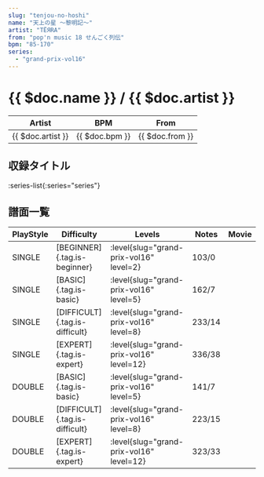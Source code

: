 ```yaml
---
slug: "tenjou-no-hoshi"
name: "天上の星 ～黎明記～"
artist: "TЁЯRA"
from: "pop'n music 18 せんごく列伝"
bpm: "85-170"
series:
  - "grand-prix-vol16"
---
```


# {{ $doc.name }} / {{ $doc.artist }}

|Artist|BPM|From|
|------|---|----|
|{{ $doc.artist }}|{{ $doc.bpm }}|{{ $doc.from }}|

## 収録タイトル

:series-list{:series="series"}

## 譜面一覧

|PlayStyle|Difficulty|Levels|Notes|Movie|
|---------|----------|------|-----|-----|
|SINGLE|[BEGINNER]{.tag.is-beginner}|<div class="field is-grouped is-grouped-multiline"> :level{slug="grand-prix-vol16" level=2}</div>|103/0||
|SINGLE|[BASIC]{.tag.is-basic}|<div class="field is-grouped is-grouped-multiline"> :level{slug="grand-prix-vol16" level=5}</div>|162/7||
|SINGLE|[DIFFICULT]{.tag.is-difficult}|<div class="field is-grouped is-grouped-multiline"> :level{slug="grand-prix-vol16" level=8}</div>|233/14||
|SINGLE|[EXPERT]{.tag.is-expert}|<div class="field is-grouped is-grouped-multiline"> :level{slug="grand-prix-vol16" level=12}</div>|336/38||
|DOUBLE|[BASIC]{.tag.is-basic}|<div class="field is-grouped is-grouped-multiline"> :level{slug="grand-prix-vol16" level=5}</div>|141/7||
|DOUBLE|[DIFFICULT]{.tag.is-difficult}|<div class="field is-grouped is-grouped-multiline"> :level{slug="grand-prix-vol16" level=8}</div>|223/15||
|DOUBLE|[EXPERT]{.tag.is-expert}|<div class="field is-grouped is-grouped-multiline"> :level{slug="grand-prix-vol16" level=12}</div>|323/33||
